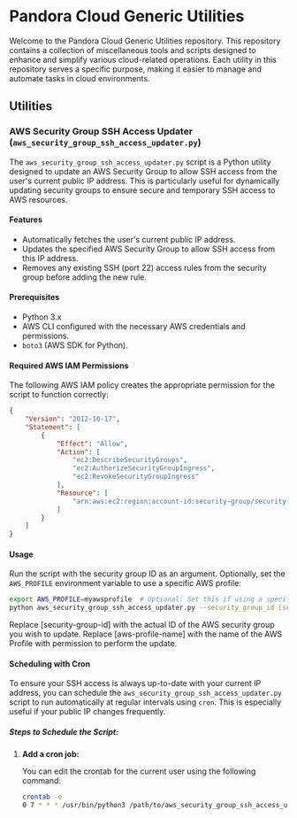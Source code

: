 # Pandora Cloud Generic Utilities

Welcome to the Pandora Cloud Generic Utilities repository. This repository contains a collection of miscellaneous tools and scripts designed to enhance and simplify various cloud-related operations. Each utility in this repository serves a specific purpose, making it easier to manage and automate tasks in cloud environments.

## Utilities

### AWS Security Group SSH Access Updater (`aws_security_group_ssh_access_updater.py`)

The `aws_security_group_ssh_access_updater.py` script is a Python utility designed to update an AWS Security Group to allow SSH access from the user's current public IP address. This is particularly useful for dynamically updating security groups to ensure secure and temporary SSH access to AWS resources.

#### Features

- Automatically fetches the user's current public IP address.
- Updates the specified AWS Security Group to allow SSH access from this IP address.
- Removes any existing SSH (port 22) access rules from the security group before adding the new rule.

#### Prerequisites

- Python 3.x
- AWS CLI configured with the necessary AWS credentials and permissions.
- `boto3` (AWS SDK for Python).

#### Required AWS IAM Permissions

The following AWS IAM policy creates the appropriate permission for the script to function correctly:

```json
{
    "Version": "2012-10-17",
    "Statement": [
        {
            "Effect": "Allow",
            "Action": [
                "ec2:DescribeSecurityGroups",
                "ec2:AuthorizeSecurityGroupIngress",
                "ec2:RevokeSecurityGroupIngress"
            ],
            "Resource": [
                "arn:aws:ec2:region:account-id:security-group/security-group-id",
            ]
        }
    ]
}
```

#### Usage

Run the script with the security group ID as an argument. Optionally, set the `AWS_PROFILE` environment variable to use a specific AWS profile:

```bash
export AWS_PROFILE=myawsprofile  # Optional: Set this if using a specific AWS profile
python aws_security_group_ssh_access_updater.py --security_group_id [security-group-id] --aws_profile [aws-profile-name]
```

Replace [security-group-id] with the actual ID of the AWS security group you wish to update.
Replace [aws-profile-name] with the name of the AWS Profile with permission to perform the update.


#### Scheduling with Cron

To ensure your SSH access is always up-to-date with your current IP address, you can schedule the `aws_security_group_ssh_access_updater.py` script to run automatically at regular intervals using `cron`. This is especially useful if your public IP changes frequently.

##### Steps to Schedule the Script:

1. **Add a cron job:**

    You can edit the crontab for the current user using the following command:

    ```bash
    crontab -e
    0 7 * * * /usr/bin/python3 /path/to/aws_security_group_ssh_access_updater.py --security_group_id [security-group-id] --aws_profile [aws-profile-name] >> /path/to/logfile.log 2>&1
    ```
